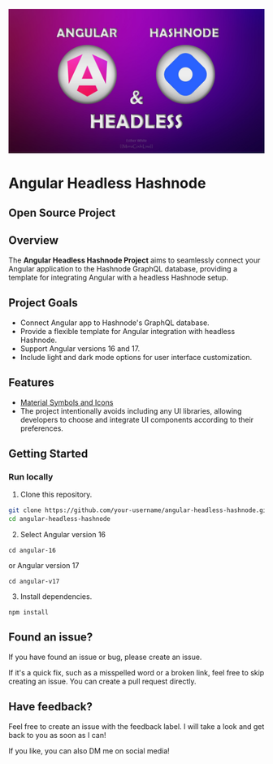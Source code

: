 ![](/angular-headless-hashnode.jpg)

# Angular Headless Hashnode
## Open Source Project

## Overview

The **Angular Headless Hashnode Project** aims to seamlessly connect your Angular application to the Hashnode GraphQL database, providing a template for integrating Angular with a headless Hashnode setup. 

## Project Goals

- Connect Angular app to Hashnode's GraphQL database.
- Provide a flexible template for Angular integration with headless Hashnode.
- Support Angular versions 16 and 17.
- Include light and dark mode options for user interface customization.

## Features
- [Material Symbols and Icons](https://fonts.google.com/icons)
- The project intentionally avoids including any UI libraries, allowing developers to choose and integrate UI components according to their preferences.

## Getting Started

### Run locally

1. Clone this repository.

```bash
git clone https://github.com/your-username/angular-headless-hashnode.git
cd angular-headless-hashnode
```
2. Select Angular version 16 
```
cd angular-16
```

or Angular version 17
```
cd angular-v17
```

3. Install dependencies.

```
npm install
```

## Found an issue?
If you have found an issue or bug, please create an issue.

If it's a quick fix, such as a misspelled word or a broken link, feel free to skip creating an issue. You can create a pull request directly.

## Have feedback?
Feel free to create an issue with the feedback label. I will take a look and get back to you as soon as I can!

If you like, you can also DM me on social media!